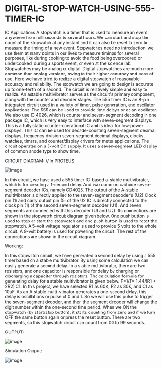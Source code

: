 # DIGITAL-STOP-WATCH-USING-555-TIMER-IC
IC Applications
A stopwatch is a timer that is used to measure an event anywhere from milliseconds to several hours. We can start and stop the count of the stopwatch at any instant and it can also be reset to zero to measure the timing of a new event.
Stopwatches need no introduction; we use them at many points in our lives to measure timings for several purposes, like during cooking to avoid the food being overcooked or undercooked, during a sports event, or even at the science lab.
Stopwatches may be analog or digital. Digital stopwatches are much more common than analog versions, owing to their higher accuracy and ease of use. Here we have tried to realize a digital stopwatch of reasonable accuracy and reliability. 
The stopwatch we are going to design is accurate up to one-tenth of a second. The circuit is relatively simple and easy to realize. An astable multivibrator serves as the circuit's primary component, along with the counter and decoder stages.
The 555 timer IC is an 8-pin integrated circuit used in a variety of timer, pulse generation, and oscillator applications. The 555 can be used to provide time delays or as an oscillator.
We also use IC 4026, which is counter and seven-segment decoding in one package IC, which is very easy to interface with seven-segment displays. This is a fully static counter-operational IC and is ideal for low-power displays. 
This IC can be used for decade-counting seven-segment decimal displays, frequency division seven-segment decimal displays, clocks, watches, timers, and counter/display drivers for meter applications. 
The circuit operates on a 5-volt DC supply. It uses a seven-segment LED display of common anode type to show time.


CIRCUIT DIAGRAM:        // In PROTEUS

![image](https://github.com/ChinmaiChowdary/DIGITAL-STOP-WATCH-USING-555-TIMER-IC/assets/119433702/b38120e2-9ab1-412e-a0b7-09afa320ea6e)



In this circuit, we have used a 555 timer IC-based a-stable multivibrator, which is for creating a 1-second delay. And two common cathode seven-segment decoder ICs, namely CD4026. The output of the A-stable multivibrator is directly applied to the seven-segment decoder's (U2) Clock pin (1) and carry output pin (5) of the U2 IC is directly connected to the clock pin (1) of the second seven-segment decoder (U1). And seven segments are connected with this decoder (U1 and U2). Its connections are shown in the stopwatch circuit diagram given below. One push button is used to stop or start the stopwatch and one push button is used to reset the stopwatch. A 5-volt voltage regulator is used to provide 5 volts to the whole circuit. A 9-volt battery is used for powering the circuit. The rest of the connections are shown in the circuit diagram.

Working:

In this stopwatch circuit, we have generated a second delay by using a 555 timer based on a stable multivibrator. By using some calculation we can easily generate a second delay. In a stable multivibrator, there are two resistors, and one capacitor is responsible for delay by charging or discharging a capacitor through resistors. The calculation formula for generating delay for a stable multivibrator is given below. F=1/T= 1.44/(R1 + 2R2) C1.
In this project, we have selected R1 as 60K, R2 as 30K, and C1 as 10uF. As an A-stable multi-vibrator generates a one-second delay, this delay is oscillations or pulse of 0 and 1. So we will use this pulse to trigger the seven-segment decoder, and then the segment decoder will change the digit number within the one-second time period. When we ON the stopwatch (by start/stop button), it starts counting from zero and if we turn OFF the same button again or press the reset button. There are two segments, so this stopwatch circuit can count from 00 to 99 seconds.


OUTPUT:

![image](https://github.com/ChinmaiChowdary/DIGITAL-STOP-WATCH-USING-555-TIMER-IC/assets/119433702/e69d451a-3820-4716-9deb-bcc2eaf74e80)


Simulation Output:

![image](https://github.com/ChinmaiChowdary/DIGITAL-STOP-WATCH-USING-555-TIMER-IC/assets/119433702/0a56c3fe-69ac-4871-854c-7f808391b410)
